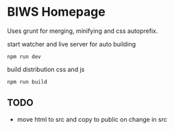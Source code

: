 # BIWS Homepage

Uses grunt for merging, minifying and css autoprefix.

start watcher and live server for auto building
```
npm run dev
```
<!--
    TODO check if true
    - live server may require [LiveReload](https://chrome.google.com/webstore/detail/livereload) Chrome extension (also available for Firefox).
    - currently does not work on external access without extension it seems
-->

build distribution css and js
```
npm run build
```

## TODO
* move html to src and copy to public on change in src